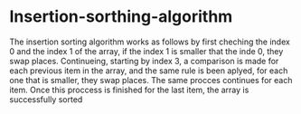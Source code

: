 # Insertion-sorthing-algorithm

The insertion sorting algorithm works as follows by first cheching the 
index 0 and the index 1 of the array, 
if the index 1 is smaller that the inde 0, they swap places.
Continueing, starting by index 3,
a comparison is made for each previous item in the array, and the same rule is been aplyed, 
for each one that is smaller, they swap places.
The same procces continues for each item. 
Once this proccess is finished for the last item, the array is successfully sorted
